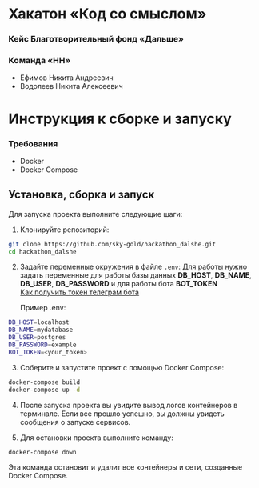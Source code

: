 # Хакатон «Код со смыслом»

### Кейс Благотворительный фонд «Дальше»

### Команда «НН»

- Ефимов Никита Андреевич
- Водолеев Никита Алексеевич

# Инструкция к сборке и запуску

### Требования

- Docker
- Docker Compose

## Установка, сборка и запуск

Для запуска проекта выполните следующие шаги:

1. Клонируйте репозиторий:

```bash
git clone https://github.com/sky-gold/hackathon_dalshe.git
cd hackathon_dalshe
```

2. Задайте переменные окружения в файле `.env`:
   Для работы нужно задать переменные для работы базы данных **DB_HOST**, **DB_NAME**, **DB_USER**, **DB_PASSWORD** и для работы бота **BOT_TOKEN**  
   [Как получить токен телеграм бота](https://core.telegram.org/bots/tutorial#obtain-your-bot-token)
   
   Пример .env:

```bash
DB_HOST=localhost
DB_NAME=mydatabase
DB_USER=postgres
DB_PASSWORD=example
BOT_TOKEN=<your_token>
```

3. Соберите и запустите проект с помощью Docker Compose:

```bash
docker-compose build
docker-compose up -d
```

4. После запуска проекта вы увидите вывод логов контейнеров в терминале. Если все прошло успешно, вы должны увидеть сообщения о запуске сервисов.

5. Для остановки проекта выполните команду:

```bash
docker-compose down
```

Эта команда остановит и удалит все контейнеры и сети, созданные Docker Compose.
